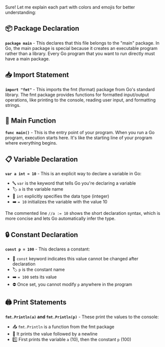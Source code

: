 Sure! Let me explain each part with colors and emojis for better understanding:

## 📦 Package Declaration
**`package main`** - This declares that this file belongs to the "main" package. In Go, the main package is special because it creates an executable program rather than a library. Every Go program that you want to run directly must have a main package.

## 📥 Import Statement
**`import "fmt"`** - This imports the fmt (format) package from Go's standard library. The fmt package provides functions for formatted input/output operations, like printing to the console, reading user input, and formatting strings.

## 🚀 Main Function
**`func main()`** - This is the entry point of your program. When you run a Go program, execution starts here. It's like the starting line of your program where everything begins.

## 📋 Variable Declaration
**`var a int = 10`** - This is an explicit way to declare a variable in Go:
- 🔤 `var` is the keyword that tells Go you're declaring a variable
- 🏷️ `a` is the variable name
- 🔢 `int` explicitly specifies the data type (integer)
- ➡️ `= 10` initializes the variable with the value 10

The commented line `//a := 10` shows the short declaration syntax, which is more concise and lets Go automatically infer the type.

## 🔒 Constant Declaration
**`const p = 100`** - This declares a constant:
- 🔐 `const` keyword indicates this value cannot be changed after declaration
- 🏷️ `p` is the constant name
- ➡️ `= 100` sets its value
- ⛔ Once set, you cannot modify `p` anywhere in the program

## 🖨️ Print Statements
**`fmt.Println(a)` and `fmt.Println(p)`** - These print the values to the console:
- 📤 `fmt.Println` is a function from the fmt package
- 📝 It prints the value followed by a newline
- 1️⃣ First prints the variable `a` (10), then the constant `p` (100)

